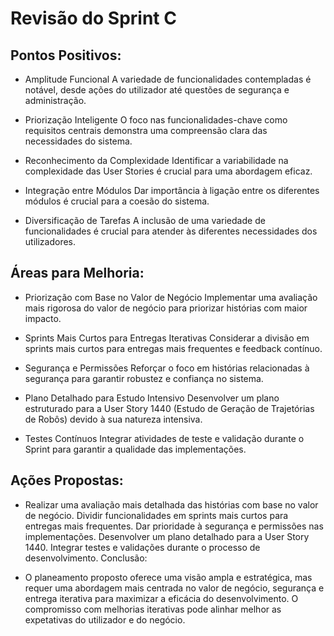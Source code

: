 Revisão do Sprint C
==========================

## Pontos Positivos:

* Amplitude Funcional
     A variedade de funcionalidades contempladas é notável, desde ações do utilizador até questões de segurança e administração.

* Priorização Inteligente
     O foco nas funcionalidades-chave como requisitos centrais demonstra uma compreensão clara das necessidades do sistema.

* Reconhecimento da Complexidade
     Identificar a variabilidade na complexidade das User Stories é crucial para uma abordagem eficaz.

* Integração entre Módulos
     Dar importância à ligação entre os diferentes módulos é crucial para a coesão do sistema.

* Diversificação de Tarefas
     A inclusão de uma variedade de funcionalidades é crucial para atender às diferentes necessidades dos utilizadores.

## Áreas para Melhoria:

* Priorização com Base no Valor de Negócio
     Implementar uma avaliação mais rigorosa do valor de negócio para priorizar histórias com maior impacto.

* Sprints Mais Curtos para Entregas Iterativas
     Considerar a divisão em sprints mais curtos para entregas mais frequentes e feedback contínuo.

* Segurança e Permissões
     Reforçar o foco em histórias relacionadas à segurança para garantir robustez e confiança no sistema.

* Plano Detalhado para Estudo Intensivo
     Desenvolver um plano estruturado para a User Story 1440 (Estudo de Geração de Trajetórias de Robôs) devido à sua natureza intensiva.

* Testes Contínuos
     Integrar atividades de teste e validação durante o Sprint para garantir a qualidade das implementações.

## Ações Propostas:

* Realizar uma avaliação mais detalhada das histórias com base no valor de negócio.
Dividir funcionalidades em sprints mais curtos para entregas mais frequentes.
Dar prioridade à segurança e permissões nas implementações.
Desenvolver um plano detalhado para a User Story 1440.
Integrar testes e validações durante o processo de desenvolvimento.
Conclusão:

* O planeamento proposto oferece uma visão ampla e estratégica, mas requer uma abordagem mais centrada no valor de negócio, segurança e entrega iterativa para maximizar a eficácia do desenvolvimento. O compromisso com melhorias iterativas pode alinhar melhor as expetativas do utilizador e do negócio.